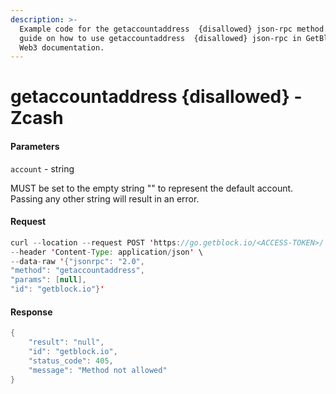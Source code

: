 ```yaml
---
description: >-
  Example code for the getaccountaddress  {disallowed} json-rpc method. Сomplete
  guide on how to use getaccountaddress  {disallowed} json-rpc in GetBlock.io
  Web3 documentation.
---
```


# getaccountaddress {disallowed} - Zcash

#### Parameters

`account` - string

MUST be set to the empty string "" to represent the default account. Passing any other string will result in an error.

#### Request

```java
curl --location --request POST 'https://go.getblock.io/<ACCESS-TOKEN>/' \
--header 'Content-Type: application/json' \
--data-raw '{"jsonrpc": "2.0",
"method": "getaccountaddress",
"params": [null],
"id": "getblock.io"}'
```

#### Response

```java
{
    "result": "null",
    "id": "getblock.io",
    "status_code": 405,
    "message": "Method not allowed"
}
```
